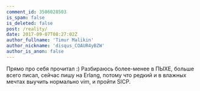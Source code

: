 ```yaml
---
comment_id: 3506028503
is_spam: false
is_deleted: false
post: /reality/
date: 2017-09-07T08:27:02Z
author_fullname: 'Timur Malikin'
author_nickname: 'disqus_COAUR4yBZW'
author_is_anon: false
---
```


<p>Прямо про себя прочитал :) Разбираюсь более-менее в ПЫХЕ, больше всего писал, сейчас пишу на Erlang, потому что редкий и в влажных мечтах выучить нормально vim, и пройти SICP.</p>
